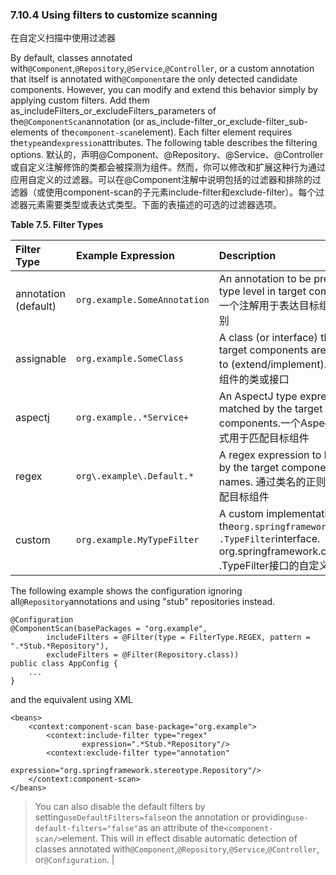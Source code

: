 ### 7.10.4 Using filters to customize scanning
在自定义扫描中使用过滤器

By default, classes annotated with`@Component`,`@Repository`,`@Service`,`@Controller`, or a custom annotation that itself is annotated with`@Component`are the only detected candidate components. However, you can modify and extend this behavior simply by applying custom filters. Add them as_includeFilters_or_excludeFilters_parameters of the`@ComponentScan`annotation \(or as_include-filter_or_exclude-filter_sub-elements of the`component-scan`element\). Each filter element requires the`type`and`expression`attributes. The following table describes the filtering options.
默认的，声明@Component、@Repository、@Service、@Controller或自定义注解修饰的类都会被探测为组件。然而，你可以修改和扩展这种行为通过应用自定义的过滤器。可以在@Component注解中说明包括的过滤器和排除的过滤器（或使用component-scan的子元素include-filter和exclude-filter）。每个过滤器元素需要类型或表达式类型。下面的表描述的可选的过滤器选项。


**Table 7.5. Filter Types**

| Filter Type | Example Expression | Description |
| :--- | :--- | :--- |
| annotation \(default\) | `org.example.SomeAnnotation` | An annotation to be present at the type level in target components. 一个注解用于表达目标组件的类型级别|
| assignable | `org.example.SomeClass` | A class \(or interface\) that the target components are assignable to \(extend/implement\). 可指定目标组件的类或接口|
| aspectj | `org.example..*Service+` | An AspectJ type expression to be matched by the target components.一个AspectJ类型表达式用于匹配目标组件 |
| regex | `org\.example\.Default.*` | A regex expression to be matched by the target components class names. 通过类名的正则表达式来匹配目标组件|
| custom | `org.example.MyTypeFilter` | A custom implementation of the`org.springframework.core.type .TypeFilter`interface. org.springframework.core.type .TypeFilter接口的自定义实现|

  


The following example shows the configuration ignoring all`@Repository`annotations and using "stub" repositories instead.

```
@Configuration
@ComponentScan(basePackages = "org.example",
        includeFilters = @Filter(type = FilterType.REGEX, pattern = ".*Stub.*Repository"),
        excludeFilters = @Filter(Repository.class))
public class AppConfig {
    ...
}
```

and the equivalent using XML

```
<beans>
    <context:component-scan base-package="org.example">
        <context:include-filter type="regex"
                expression=".*Stub.*Repository"/>
        <context:exclude-filter type="annotation"
                expression="org.springframework.stereotype.Repository"/>
    </context:component-scan>
</beans>
```

> You can also disable the default filters by setting`useDefaultFilters=false`on the annotation or providing`use-default-filters="false"`as an attribute of the`<component-scan/>`element. This will in effect disable automatic detection of classes annotated with`@Component`,`@Repository`,`@Service`,`@Controller`, or`@Configuration`. |



